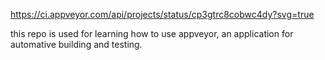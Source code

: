 https://ci.appveyor.com/api/projects/status/cp3gtrc8cobwc4dy?svg=true


this repo is used for learning how to use appveyor, an application for automative building and testing.
